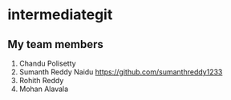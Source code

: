 # intermediategit
## My team members
1. Chandu Polisetty
2. Sumanth Reddy Naidu https://github.com/sumanthreddy1233
3. Rohith Reddy
4. Mohan Alavala

